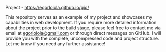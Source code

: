 Project - https://egorloiola.github.io/gio/

This repository serves as an example of my project and showcases my capabilities in web development. If you require more detailed information about the project prior to the build stage, please feel free to contact me via email at egorloiola@gmail.com or through direct messages on GitHub. I will provide you with the complete, uncompressed code and project structure. Let me know if you need any further assistance!
